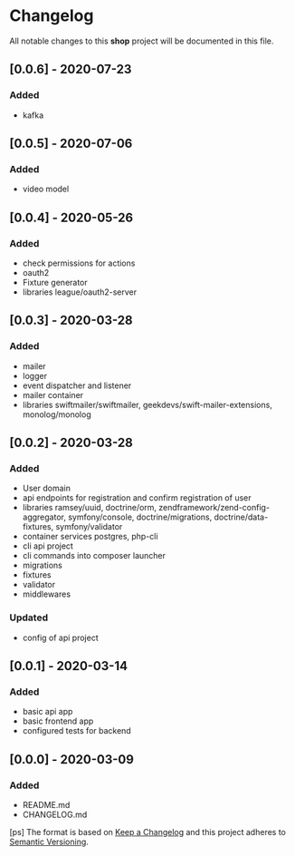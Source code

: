# Changelog
All notable changes to this **shop** project will be documented in this file.

## [0.0.6] - 2020-07-23
### Added
- kafka

## [0.0.5] - 2020-07-06
### Added
- video model 

## [0.0.4] - 2020-05-26
### Added
- check permissions for actions
- oauth2
- Fixture generator
- libraries league/oauth2-server 

## [0.0.3] - 2020-03-28
### Added
- mailer
- logger
- event dispatcher and listener
- mailer container
- libraries swiftmailer/swiftmailer, geekdevs/swift-mailer-extensions, monolog/monolog

## [0.0.2] - 2020-03-28
### Added
- User domain
- api endpoints for registration and confirm registration of user
- libraries ramsey/uuid, doctrine/orm, zendframework/zend-config-aggregator, symfony/console, doctrine/migrations, doctrine/data-fixtures, symfony/validator
- container services postgres, php-cli
- cli api project
- cli commands into composer launcher
- migrations
- fixtures
- validator
- middlewares
### Updated
- config of api project

## [0.0.1] - 2020-03-14
### Added
- basic api app
- basic frontend app
- configured tests for backend

## [0.0.0] - 2020-03-09
### Added
- README.md
- CHANGELOG.md

[ps]
The format is based on [Keep a Changelog](http://keepachangelog.com/en/1.0.0/)
and this project adheres to [Semantic Versioning](http://semver.org/spec/v2.0.0.html).